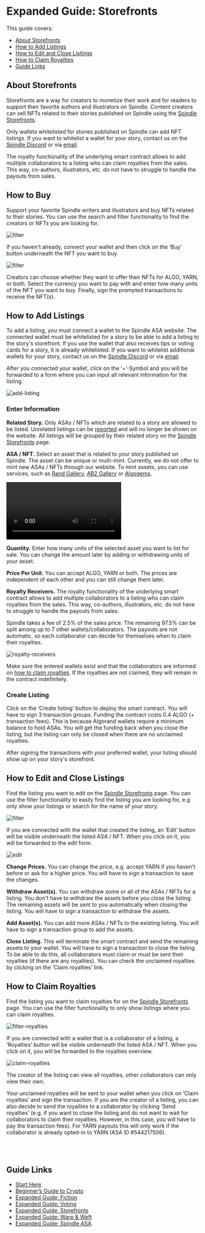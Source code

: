 # Expanded Guide: Storefronts

This guide covers:

- [About Storefronts](#about-storefronts)
- [How to Add Listings](#how-to-add-listings)
- [How to Edit and Close Listings](#how-to-edit-and-close-listings)
- [How to Claim Royalties](#how-to-claim-royalties)
- [Guide Links](#guide-links)

## About Storefronts

Storefronts are a way for creators to monetize their work and for readers to support their favorite authors and illustrators on Spindle. Content creators can sell NFTs related to their stories published on Spindle using the [Spindle Storefronts](https://www.spindle-asa.com/store). 

Only wallets whitelisted for stories published on Spindle can add NFT listings. If you want to whitelist a wallet for your story, contact us on the [Spindle Discord](https://discord.gg/D8P9esv6Vn) or via [email](mailto:contact@spindle-asa.com).

The royalty functionality of the underlying smart contract allows to add multiple collaborators to a listing who can claim royalties from the sales. This way, co-authors, illustrators, etc. do not have to struggle to handle the payouts from sales.

## How to Buy

Support your favorite Spindle writers and illustrators and buy NFTs related to their stories. You can use the search and filter functionality to find the creators or NFTs you are looking for.

![filter](/images/storefronts/filter-dark.jpg)

If you haven't already, connect your wallet and then click on the ‘Buy’ button underneath the NFT you want to buy.

![filter](/images/storefronts/buy-dark.jpg)

Creators can choose whether they want to offer their NFTs for ALGO, YARN, or both. Select the currency you want to pay with and enter how many units of the NFT you want to buy. Finally, sign the prompted transactions to receive the NFT(s).

## How to Add Listings

To add a listing, you must connect a wallet to the Spindle ASA website. The connected wallet must be whitelisted for a story to be able to add a listing to the story's storefront. If you use the wallet that also receives tips or voting cards for a story, it is already whitelisted. If you want to whitelist additional wallets for your story, contact us on the [Spindle Discord](https://discord.gg/D8P9esv6Vn) or via [email](mailto:contact@spindle-asa.com).

After you connected your wallet, click on the ‘+’-Symbol and you will be forwarded to a form where you can input all relevant information for the listing.

![add-listing](/images/storefronts/add-listing-dark.jpg)

### Enter Information

**Related Story.** Only ASAs / NFTs which are related to a story are allowed to be listed. Unrelated listings can be [reported](mailto:contact@spindle-asa.com) and will no longer be shown on the website. All listings will be grouped by their related story on the [Spindle Storefronts](https://www.spindle-asa.com/store) page.

**ASA / NFT.** Select an asset that is related to your story published on Spindle. The asset can be unique or multi-mint. Currently, we do not offer to mint new ASAs / NFTs through our website. To mint assets, you can use services, such as [Rand Gallery](https://www.randgallery.com/algo-collection/), [AB2 Gallery](https://ab2.gallery/manage) or [Algogems](https://www.algogems.io/create).

![Mint NFTs](/videos/Spindle_Mint_NFT.mp4)

**Quantity.** Enter how many units of the selected asset you want to list for sale. You can change the amount later by adding or withdrawing units of your asset. 

**Price Per Unit.** You can accept ALGO, YARN or both. The prices are independent of each other and you can still change them later.

**Royalty Receivers.** The royalty functionality of the underlying smart contract allows to add multiple collaborators to a listing who can claim royalties from the sales. This way, co-authors, illustrators, etc. do not have to struggle to handle the payouts from sales.

Spindle takes a fee of 2.5% of the sales price. The remaining 97.5% can be split among up to 7 other wallets/collaborators. The payouts are not automatic, so each collaborator can decide for themselves when to claim their royalties.

![royalty-receivers](/images/storefronts/royalty-receivers-dark.jpg)

Make sure the entered wallets exist and that the collaborators are informed on [how to claim royalties](#how-to-claim-royalties). If the royalties are not claimed, they will remain in the contract indefinitely.

### Create Listing

Click on the ‘Create listing’ button to deploy the smart contract. You will have to sign 3 transaction groups. Funding the contract costs 0.4 ALGO (+ transaction fees). This is because Algorand wallets require a minimum balance to hold ASAs. You will get the funding back when you close the listing, but the listing can only be closed when there are no unclaimed royalties.

After signing the transactions with your preferred wallet, your listing should show up on your story's storefront.

## How to Edit and Close Listings

Find the listing you want to edit on the [Spindle Storefronts](https://www.spindle-asa.com/store) page. You can use the filter functionality to easily find the listing you are looking for, e.g only show your listings or search for the name of your story.

![filter](/images/storefronts/filter-dark.jpg)

If you are connected with the wallet that created the listing, an ‘Edit’ button will be visible underneath the listed ASA / NFT. When you click on it, you will be forwarded to the edit form.

![edit](/images/storefronts/edit-dark.jpg)

**Change Prices.** You can change the price, e.g. accept YARN if you haven't before or ask for a higher price. You will have to sign a transaction to save the changes.

**Withdraw Asset(s).** You can withdraw some or all of the ASAs / NFTs for a listing. You don't have to withdraw the assets before you close the listing. The remaining assets will be sent to you automatically when closing the listing. You will have to sign a transaction to withdraw the assets.

**Add Asset(s).** You can add more ASAs / NFTs to the existing listing. You will have to sign a transaction group to add the assets.

**Close Listing.** This will terminate the smart contract and send the remaining assets to your wallet. You will have to sign a transaction to close the listing. To be able to do this, all collaborators must claim or must be sent their royalties (if there are any royalties). You can check the unclaimed royalties by clicking on the ‘Claim royalties’ link.

## How to Claim Royalties

Find the listing you want to claim royalties for on the [Spindle Storefronts](https://www.spindle-asa.com/store) page. You can use the filter functionality to only show listings where you can claim royalties.

![filter-royalties](/images/storefronts/filter-royalties-dark.jpg)

If you are connected with a wallet that is a collaborator of a listing, a ‘Royalties’ button will be visible underneath the listed ASA / NFT. When you click on it, you will be forwarded to the royalties overview.

![claim-royalties](/images/storefronts/claim-royalties-dark.jpg)

The creator of the listing can view all royalties, other collaborators can only view their own. 

Your unclaimed royalties will be sent to your wallet when you click on ‘Claim royalties’ and sign the transaction. If you are the creator of a listing, you can also decide to send the royalties to a collaborator by clicking ‘Send royalties’ (e.g. if you want to close the listing and do not want to wait for collaborators to claim their royalties. However, in this case, you will have to pay the transaction fees). For YARN payouts this will only work if the collaborator is already opted-in to YARN (ASA ID #544217506).

<br>
<br>

## Guide Links

- [Start Here](/start-here.md)
- [Beginner’s Guide to Crypto](/crypto.md)
- [Expanded Guide: Fiction](/fiction.md)
- [Expanded Guide: Voting](/voting.md)
- [Expanded Guide: Storefronts](/storefronts.md)
- [Expanded Guide: Warp & Weft](/warp-and-weft.md)
- [Expanded Guide: Spindle ASA](/spindle.md)
